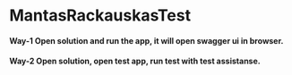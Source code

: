 # MantasRackauskasTest

#### Way-1 Open solution and run the app, it will open swagger ui in browser.
#### Way-2 Open solution, open test app, run test with test assistanse.
